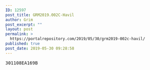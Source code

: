 ```yaml
---
ID: 12597
post_title: GRM2019.002C-Havil
author: Grim
post_excerpt: ""
layout: post
permalink: >
  https://portalrepository.com/2019/05/30/grm2019-002c-havil/
published: true
post_date: 2019-05-30 09:28:58
---
```

<pre>301108EA169B</pre>
